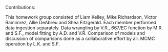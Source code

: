 Contributions:

This homework group consisted of Liam Kelley, Mike Richardson, Victor Ramimrez, Allie DeAbreu and Shea Fitzgerald. Each member performed data ingestion separately. Data wrangling by V.R., 667/EC function by M.R. and S.F., model fitting by A.D. and V.R. Comparison of models and discussion of comparisons done as a collaborative effort by all. MCMC operation by L.K. and S.F.
